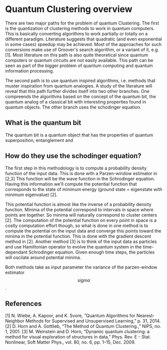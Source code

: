 # Quantum Clustering overview

There are two major paths for the problem of quantum Clustering. The first is the quantization of clustering methods to work in quantum computers. This is basically converting algorithms to work partially or totally on a different paradigm. Literature suggests that quadratic (and even exponential in some cases) speedup may be achieved. Most of the approaches for such conversions make use of Groover's search algorithm, or a variant of it, e.g. [1]. Most literature on this path is also quite theoretical since quantum computers or quantum circuits are not easily available. This path can be seen as part of the bigger problem of quantum computing and quantum information processing. 

The second path is to use quantum inspired algorithms, i.e. methods that muster inspiration from quantum analogies. A study of the literature will reveal that this path further divides itself into two other branches. One compreends the algorithms based on the concept of the quantum bit, the quantum analog of a classical bit with interesting properties found in quantum objects. The other branch uses the schodinger equation. 

## What is the quantum bit

The quantum bit is a quantum object that has the properties of quantum superposition, entanglement and 

## How do they use the schodinger equation? 
The first step in this methodology is to compute a probability density function of the input data. This is done with a Parzen-window estimator in [2,3] This function will be the wave function in the Schrodinger equation. Having this information we'll compute the potential function that corresponds to the state of minimum energy (ground state = eigenstate with minimum eigenvalue) [2].

This potential function is almost like the inverse of a probability density function. Minima of the potential correspond to intervals in space where points are together. So minima will naturally correspond to cluster centers [2]. The computation of the potential function on every point in space is a costly computation effort though, so what is done in one method is to compute the potential on the input data and converge this points toward the minima in the potential function. This is done with the gradient descent method in [2]. Another method [3] is to think of the input data as particles and use Hamiltonian operator to evolve the quantum system in the time-dependant Schrodinger equation. Given enough time steps, the particles will oscilate around potential minima.

Both methods take as input parameter the variance of the parzen-window estimator $$sigma$$.


## References
[1] N. Wiebe, A. Kapoor, and K. Svore, “Quantum Algorithms for Nearest-Neighbor Methods for Supervised and Unsupervised Learning,” p. 31, 2014.
[2] D. Horn and A. Gottlieb, “The Method of Quantum Clustering.,” NIPS, no. 1, 2001.
[3] M. Weinstein and D. Horn, “Dynamic quantum clustering: a method for visual exploration of structures in data,” Phys. Rev. E - Stat. Nonlinear, Soft Matter Phys., vol. 80, no. 6, pp. 1–15, Dec. 2009.
